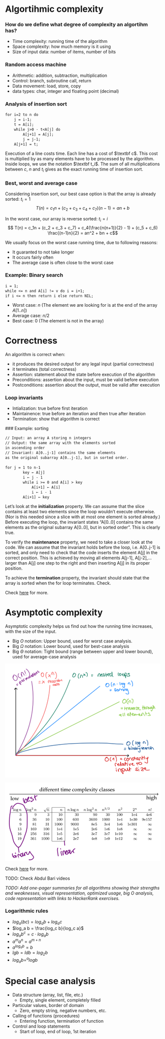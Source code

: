 # Algortihmic complexity

### How do we define what degree of complexity an algortihm has?

- Time complexity: running time of the algorithm
- Space complexity: how much memory is it using
- Size of input data: number of items, number of bits

### Random access machine

- Arithmetic: addition, subtraction, multiplication
- Control: branch, subroutine call, return
- Data movement: load, store, copy
- data types: char, integer and floating point (decimal)

### Analysis of insertion sort

```
for i=2 to n do
    j = i-1;
    t = A[i];
    while j>0 · t<A[j] do
        A[j+1] = A[j];
        j = j-1;
    A[j+1] = t;
```

Execution of a line costs time. Each line has a cost of $\textbf c$. This cost is multiplied by as many elements have to be processed by the algorithm. Inside loops, we use the notation $\textbf t_i$. The sum of all multiplications between $c$, $n$ and $t_i$ gives as the exact running time of insertion sort.

### Best, worst and average case

Considering insertion sort, our best case option is that the array is already sorted: $t_i = 1$
$$ T(n) = c_1n + (c_2 + c_3 + c_4 + c_7)(n-1) = an+b $$

In the worst case, our array is reverse sorted: $t_i = i$
$$ T(n) = c_1n + (c_2 + c_3 + c_7) + c_4(\frac{n(n+1)}{2} - 1) + (c_5 + c_6) \frac{(n-1)n}{2} = an^2 + bn + c$$

We usually focus on the worst case running time, due to following reasons:

- It guaranted to not take longer
- It occurs fairly often
- The average case is often close to the worst case

### Example: Binary search

```
i = 1;
while <= n and A[i] != v do i = i+1;
if i <= n then return i else return NIL;
```

- Worst case: $n$ (The element we are looking for is at the end of the array $A[1..n]$)
- Average case: $n/2$
- Best case: 0 (The element is not in the array)

# Correctness

An algorithm is correct when:

- it produces the desired output for any legal input (partial correctness)
- it terminates (total correctness)
- Assertion: statement about the state before execution of the algorithm
- Preconditions: assertion about the input, must be valid before execution
- Postconditions: assertion about the output, must be valid after execution

### Loop invariants

- Intialization: true before first iteration
- Maintainence: true before an iteration and then true after iteration
- Termination: show that algorithm is correct

### Example: sorting
```
// Input: an array A storing n integers
// Output: the same array with the elements sorted
in ascending order
// Invariant: A[0..j-1] contains the same elements 
as the original subarray A[0..j-1], but in sorted order.

for j = 1 to n-1
        key ← A[j]
        i ← j - 1
        while i >= 0 and A[i] > key
            A[i+1] ← A[i]
            i ← i - 1
        A[i+1] ← key
```

Let’s look at the **initialization** property. We can assume that the slice contains at least two elements since the loop wouldn’t execute otherwise. (Nor is this needed since a slice with at most one element is sorted already.) Before executing the loop, the invariant states “A[0..0] contains the same elements as the original subarray A[0..0], but in sorted order”. This is clearly true.

To verify the **maintenance** property, we need to take a closer look at the code. We can assume that the invariant holds before the loop, i.e. A[0..j-1] is sorted, and only need to check that the code inserts the element A[j] in the correct position. This is achieved by moving all elements A[j-1], A[j-2],… larger than A[j] one step to the right and then inserting A[j] in its proper position.

To achieve the **termination** property, the invariant should state that the array is sorted when the for loop terminates. Check.

Check [here](https://www.geeksforgeeks.org/loop-invariant-condition-examples-sorting-algorithms/) for more.

# Asymptotic complexity

Asymptotic complexity helps us find out how the running time increases, with the size of the input.

- Big $O$ notation: Upper bound, used for worst case analysis.
- Big $\Omega$ notation: Lower bound, used for best-case analysis
- Big $\Theta$ notation: Tight bound (range between upper and lower bound), used for average-case analysis

![](7b9bc55588e83b126d44df0cedf7cd4c4527c73fd684d13565922f5399d1d483.png)

![](33aad5b1c61e0badc312197b75beb2dbd445f9611c6ef19d55f052224d246b53.png)

Check [here](https://www.bigocheatsheet.com) for more.

TODO: Check Abdul Bari videos

*TODO: Add one-pager summaries for all algorithms showing their strengths and weaknesses, visual representation, optimized usage, big O analysis, code representation with links to HackerRank exercises.*

### Logarithmic rules

- $log_a(bc) = log_a b + log_a c$
- $log_a b = \frac{log_c b}{log_c a}$
- $log_a b^c = c ⋅ log_a b$
- $a^ma^n = a^{m+n}$
- $a^{log_a b} = b$
- $lg b = ldb =log_2 b$
- $log_a b = ^alog b$

# Special case analysis

- Data structure (array, list, file, etc.)
  - Empty, single element, completely filled
- Particular values, border of domain
  - Zero, empty string, negative numbers, etc.
- Calling of functions (procedures)
  - Entering function, termination of function
- Control and loop statements
  - Start of loop, end of loop, 1st iteration